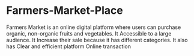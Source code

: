 # Farmers-Market-Place
Farmers Market is an online digital platform where users can purchase organic, non-organic fruits and vegetables. It Accessible to a large audience. It Increase their sale because it has different categories. It also has Clear and efficient platform Online transaction
